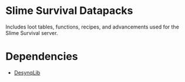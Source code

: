 # Slime Survival Datapacks
Includes loot tables, functions, recipes, and advancements used for the Slime Survival server.

# Dependencies
* [DesynqLib](https://github.com/Desynq/DesynqLib)
